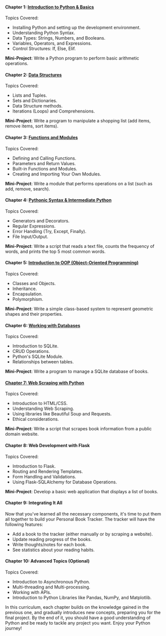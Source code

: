 #### Chapter 1: [Introduction to Python & Basics](chapter-1-introduction-and-basics.md)
Topics Covered:
- Installing Python and setting up the development environment.
- Understanding Python Syntax.
- Data Types: Strings, Numbers, and Booleans.
- Variables, Operators, and Expressions.
- Control Structures: If, Else, Elif.

**Mini-Project**: Write a Python program to perform basic arithmetic operations.

#### Chapter 2: [Data Structures](chapter-2-data-structures.md)
Topics Covered:
- Lists and Tuples.
- Sets and Dictionaries.
- Data Structure methods.
- Iterations (Loops) and Comprehensions.

**Mini-Project**: Write a program to manipulate a shopping list (add items, remove items, sort items).

#### Chapter 3: [Functions and Modules](chapter-3-functions-and-modules.md)
Topics Covered:
- Defining and Calling Functions.
- Parameters and Return Values.
- Built-in Functions and Modules.
- Creating and Importing Your Own Modules.

**Mini-Project**: Write a module that performs operations on a list (such as add, remove, search).

#### Chapter 4: [Pythonic Syntax & Intermediate Python](chapter-4-exceptions-and-file-io.md)
Topics Covered:
- Generators and Decorators.
- Regular Expressions.
- Error Handling (Try, Except, Finally).
- File Input/Output.

**Mini-Project**: Write a script that reads a text file, counts the frequency of words, and prints the top 5 most common words.

#### Chapter 5: [Introduction to OOP (Object-Oriented Programming)](chapter-5-oop.md)
Topics Covered:
- Classes and Objects.
- Inheritance.
- Encapsulation.
- Polymorphism.

**Mini-Project**: Write a simple class-based system to represent geometric shapes and their properties.

#### Chapter 6: [Working with Databases](chapter-6-working-with-databases.md)
Topics Covered:
- Introduction to SQLite.
- CRUD Operations.
- Python's SQLite Module.
- Relationships between tables.

**Mini-Project**: Write a program to manage a SQLite database of books.

#### [Chapter 7: Web Scraping with Python](chapter-7-web-scraping.md)
Topics Covered:
- Introduction to HTML/CSS.
- Understanding Web Scraping.
- Using libraries like Beautiful Soup and Requests.
- Ethical considerations.

**Mini-Project**: Write a script that scrapes book information from a public domain website.

#### Chapter 8: Web Development with Flask
Topics Covered:
- Introduction to Flask.
- Routing and Rendering Templates.
- Form Handling and Validations.
- Using Flask-SQLAlchemy for Database Operations.

**Mini-Project**: Develop a basic web application that displays a list of books.

#### Chapter 9: Integrating It All
Now that you've learned all the necessary components, it's time to put them all together to build your Personal Book Tracker. The tracker will have the following features:
- Add a book to the tracker (either manually or by scraping a website).
- Update reading progress of the books.
- Write thoughts/notes for each book.
- See statistics about your reading habits.

#### Chapter 10: Advanced Topics (Optional)
Topics Covered:
- Introduction to Asynchronous Python.
- Multi-threading and Multi-processing.
- Working with APIs.
- Introduction to Python Libraries like Pandas, NumPy, and Matplotlib.

In this curriculum, each chapter builds on the knowledge gained in the previous one, and gradually introduces new concepts, preparing you for the final project. By the end of it, you should have a good understanding of Python and be ready to tackle any project you want. Enjoy your Python journey!